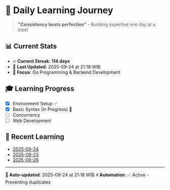 # 🚀 Daily Learning Journey

> **"Consistency beats perfection"** - Building expertise one day at a time!

## 📊 Current Stats
- 🔥 **Current Streak**: **114 days**
- 📅 **Last Updated**: 2025-09-24 at 21:18 WIB
- 🎯 **Focus**: Go Programming & Backend Development

## 🎓 Learning Progress
- [x] Environment Setup ✅
- [x] Basic Syntax (In Progress) 🔄
- [ ] Concurrency
- [ ] Web Development

## 📖 Recent Learning
- [2025-09-24](learning-log/.md)
- [2025-09-23](learning-log/.md)
- [2025-08-26](learning-log/.md)

---
**🤖 Auto-updated**: 2025-09-24 at 21:18 WIB
**⚡ Automation**: ✅ Active - Preventing duplicates
